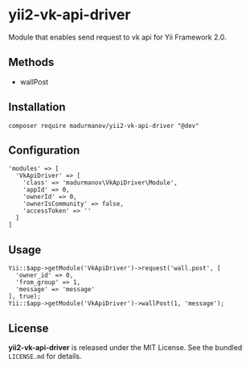 # yii2-vk-api-driver
Module that enables send request to vk api for Yii Framework 2.0.

## Methods
- wallPost

## Installation
```
composer require madurmanov/yii2-vk-api-driver "@dev"
```

## Configuration
```
'modules' => [
  'VkApiDriver' => [
    'class' => 'madurmanov\VkApiDriver\Module',
    'appId' => 0,
    'ownerId' => 0,
    'ownerIsCommunity' => false,
    'accessToken' => ''
  ]
]
```

## Usage
```
Yii::$app->getModule('VkApiDriver')->request('wall.post', [
  'owner_id' => 0,
  'from_group' => 1,
  'message' => 'message'
], true);
Yii::$app->getModule('VkApiDriver')->wallPost(1, 'message');
```

## License
**yii2-vk-api-driver** is released under the MIT License. See the bundled `LICENSE.md` for details.
